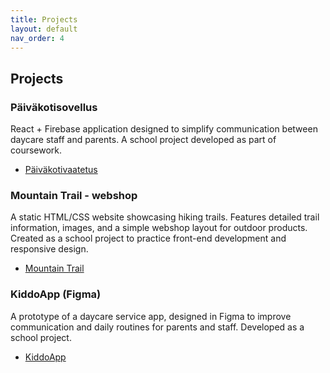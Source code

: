 ```yaml
---
title: Projects
layout: default
nav_order: 4
---
```


## Projects

### Päiväkotisovellus
React + Firebase application designed to simplify communication between daycare staff and parents. A school project developed as part of coursework.
- [Päiväkotivaatetus](lopputyo/index.html)


### Mountain Trail - webshop
A static HTML/CSS website showcasing hiking trails.
Features detailed trail information, images, and a simple webshop layout for outdoor products.
Created as a school project to practice front-end development and responsive design.
- [Mountain Trail]()

### KiddoApp (Figma)
A prototype of a daycare service app, designed in Figma to improve communication and daily routines for parents and staff. Developed as a school project.

- [KiddoApp](https://www.figma.com/design/SLyf7cDkV5dDwTes8TMfD5/KiddoApp?node-id=0-1&t=0pLAvLSoLi2qRnRL-1)